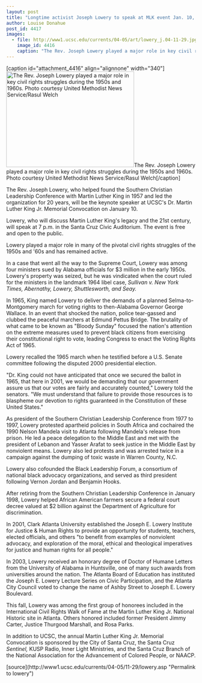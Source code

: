 ```yaml
---
layout: post
title: "Longtime activist Joseph Lowery to speak at MLK event Jan. 10, 2005"
author: Louise Donahue
post_id: 4417
images:
  - file: http://www1.ucsc.edu/currents/04-05/art/lowery_j.04-11-29.jpg
    image_id: 4416
    caption: "The Rev. Joseph Lowery played a major role in key civil rights struggles during the 1950s and 1960s. Photo courtesy United Methodist News Service/Rasul Welch"
---
```


[caption id="attachment_4416" align="alignnone" width="340"]<a href="http://localhost/mysite/wp-content/uploads/2004/11/lowery_j.04-11-29.jpg"><img class="size-full wp-image-4416" src="http://localhost/mysite/wp-content/uploads/2004/11/lowery_j.04-11-29.jpg" alt="The Rev. Joseph Lowery played a major role in key civil rights struggles during the 1950s and 1960s. Photo courtesy United Methodist News Service/Rasul Welch" width="340" height="254" /></a>The Rev. Joseph Lowery played a major role in key civil rights struggles during the 1950s and 1960s. Photo courtesy United Methodist News Service/Rasul Welch[/caption]
<a name="content" id="content"></a>
<p>
  The Rev. Joseph Lowery, who helped found the Southern Christian Leadership Conference with Martin Luther King in 1957 and led the organization for 20 years, will be the keynote speaker at UCSC's Dr. Martin Luther King Jr. Memorial Convocation on January 10.
</p>
<p>
  Lowery, who will discuss Martin Luther King's legacy and the 21st century, will speak at 7 p.m. in the Santa Cruz Civic Auditorium. The event is free and open to the public.
</p>
<p>
  Lowery played a major role in many of the pivotal civil rights struggles of the 1950s and '60s and has remained active.
</p>
<p>
  In a case that went all the way to the Supreme Court, Lowery was among four ministers sued by Alabama officials for $3 million in the early 1950s. Lowery's property was seized, but he was vindicated when the court ruled for the ministers in the landmark 1964 libel case, <i>Sullivan v. New York Times, Abernathy, Lowery, Shuttlesworth, and Seay.</i>
</p>
<p>
  In 1965, King named Lowery to deliver the demands of a planned Selma-to-Montgomery march for voting rights to then-Alabama Governor George Wallace. In an event that shocked the nation, police tear-gassed and clubbed the peaceful marchers at Edmund Pettus Bridge. The brutality of what came to be known as "Bloody Sunday" focused the nation's attention on the extreme measures used to prevent black citizens from exercising their constitutional right to vote, leading Congress to enact the Voting Rights Act of 1965.
</p>
<p>
  Lowery recalled the 1965 march when he testified before a U.S. Senate committee following the disputed 2000 presidential election.
</p>
<p>
  "Dr. King could not have anticipated that once we secured the ballot in 1965, that here in 2001, we would be demanding that our government assure us that our votes are fairly and accurately counted," Lowery told the senators. "We must understand that failure to provide those resources is to blaspheme our devotion to rights guaranteed in the Constitution of these United States."
</p>
<p>
  As president of the Southern Christian Leadership Conference from 1977 to 1997, Lowery protested apartheid policies in South Africa and cochaired the 1990 Nelson Mandela visit to Atlanta following Mandela's release from prison. He led a peace delegation to the Middle East and met with the president of Lebanon and Yasser Arafat to seek justice in the Middle East by nonviolent means. Lowery also led protests and was arrested twice in a campaign against the dumping of toxic waste in Warren County, N.C.
</p>
<p>
  Lowery also cofounded the Black Leadership Forum, a consortium of national black advocacy organizations, and served as third president following Vernon Jordan and Benjamin Hooks.
</p>
<p>
  After retiring from the Southern Christian Leadership Conference in January 1998, Lowery helped African American farmers secure a federal court decree valued at $2 billion against the Department of Agriculture for discrimination.
</p>
<p>
  In 2001, Clark Atlanta University established the Joseph E. Lowery Institute for Justice &amp; Human Rights to provide an opportunity for students, teachers, elected officials, and others "to benefit from examples of nonviolent advocacy, and exploration of the moral, ethical and theological imperatives for justice and human rights for all people."
</p>
<p>
  In 2003, Lowery received an honorary degree of Doctor of Humane Letters from the University of Alabama in Huntsville, one of many such awards from universities around the nation. The Atlanta Board of Education has instituted the Joseph E. Lowery Lecture Series on Civic Participation, and the Atlanta City Council voted to change the name of Ashby Street to Joseph E. Lowery Boulevard.
</p>
<p>
  This fall, Lowery was among the first group of honorees included in the International Civil Rights Walk of Fame at the Martin Luther King Jr. National Historic site in Atlanta. Others honored included former President Jimmy Carter, Justice Thurgood Marshall, and Rosa Parks.
</p>
<p>
  In addition to UCSC, the annual Martin Luther King Jr. Memorial Convocation is sponsored by the City of Santa Cruz, the Santa Cruz <i>Sentinel,</i> KUSP Radio, Inner Light Ministries, and the Santa Cruz Branch of the National Association for the Advancement of Colored People, or NAACP.<br>
</p>
[source](http://www1.ucsc.edu/currents/04-05/11-29/lowery.asp "Permalink to lowery")
